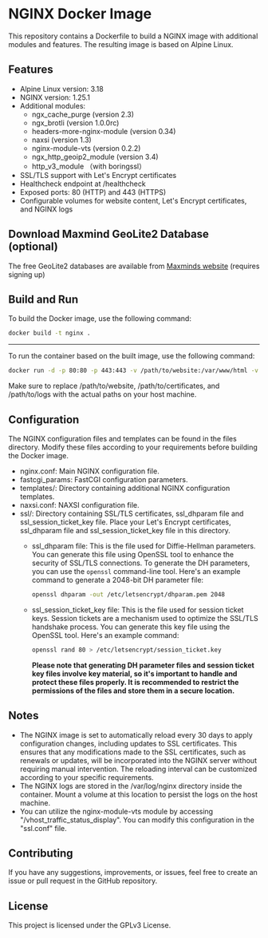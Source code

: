 # NGINX Docker Image

This repository contains a Dockerfile to build a NGINX image with additional modules and features. The resulting image is based on Alpine Linux.

## Features

* Alpine Linux version: 3.18
* NGINX version: 1.25.1
* Additional modules:
  - ngx_cache_purge (version 2.3)
  - ngx_brotli (version 1.0.0rc)
  - headers-more-nginx-module (version 0.34)
  - naxsi (version 1.3)
  - nginx-module-vts (version 0.2.2)
  - ngx_http_geoip2_module (version 3.4)
  - http_v3_module （with boringssl）
* SSL/TLS support with Let's Encrypt certificates
* Healthcheck endpoint at /healthcheck
* Exposed ports: 80 (HTTP) and 443 (HTTPS)
* Configurable volumes for website content, Let's Encrypt certificates, and NGINX logs

## Download Maxmind GeoLite2 Database (optional)

The free GeoLite2 databases are available from [Maxminds website](http://dev.maxmind.com/geoip/geoip2/geolite2/) (requires signing up)

## Build and Run

To build the Docker image, use the following command:

```sh
docker build -t nginx .
```

---

To run the container based on the built image, use the following command:

```sh
docker run -d -p 80:80 -p 443:443 -v /path/to/website:/var/www/html -v /path/to/certificates:/etc/letsencrypt -v /path/to/logs:/var/log/nginx nginx
```

Make sure to replace /path/to/website, /path/to/certificates, and /path/to/logs with the actual paths on your host machine.

## Configuration

The NGINX configuration files and templates can be found in the files directory. Modify these files according to your requirements before building the Docker image.

* nginx.conf: Main NGINX configuration file.
* fastcgi_params: FastCGI configuration parameters.
* templates/: Directory containing additional NGINX configuration templates.
* naxsi.conf: NAXSI configuration file.
* ssl/: Directory containing SSL/TLS certificates, ssl_dhparam file and ssl_session_ticket_key file. Place your Let's Encrypt certificates, ssl_dhparam file and ssl_session_ticket_key file in this directory.
  - ssl_dhparam file: This is the file used for Diffie-Hellman parameters. You can generate this file using OpenSSL tool to enhance the security of SSL/TLS connections. To generate the DH parameters, you can use the `openssl` command-line tool. Here's an example command to generate a 2048-bit DH parameter file:
    ```sh
    openssl dhparam -out /etc/letsencrypt/dhparam.pem 2048
    ```
  - ssl_session_ticket_key file: This is the file used for session ticket keys. Session tickets are a mechanism used to optimize the SSL/TLS handshake process. You can generate this key file using the OpenSSL tool. Here's an example command:
    ```sh
    openssl rand 80 > /etc/letsencrypt/session_ticket.key
    ```

    **Please note that generating DH parameter files and session ticket key files involve key material, so it's important to handle and protect these files properly. It is recommended to restrict the permissions of the files and store them in a secure location.**

## Notes
* The NGINX image is set to automatically reload every 30 days to apply configuration changes, including updates to SSL certificates. This ensures that any modifications made to the SSL certificates, such as renewals or updates, will be incorporated into the NGINX server without requiring manual intervention. The reloading interval can be customized according to your specific requirements.
* The NGINX logs are stored in the /var/log/nginx directory inside the container. Mount a volume at this location to persist the logs on the host machine.
* You can utilize the nginx-module-vts module by accessing "/vhost_traffic_status_display". You can modify this configuration in the "ssl.conf" file.

## Contributing
If you have any suggestions, improvements, or issues, feel free to create an issue or pull request in the GitHub repository.

## License
This project is licensed under the GPLv3 License.

